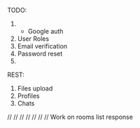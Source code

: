 TODO:

1. - Google auth
2. User Roles
3. Email verification
4. Password reset
5.

REST:

1. Files upload
2. Profiles
3. Chats

// // // // // // //
Work on rooms list response
